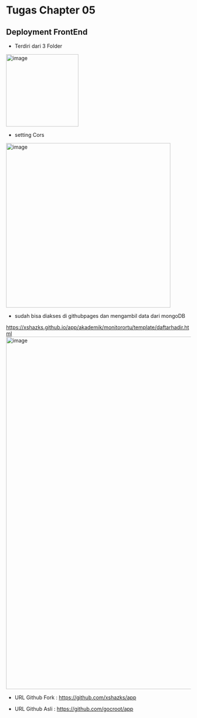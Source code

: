 # Tugas Chapter 05
## Deployment FrontEnd
- Terdiri dari 3 Folder
<img width="197" alt="image" src="https://user-images.githubusercontent.com/94661553/231518851-b025d0dd-3ffa-47fb-9c9d-47685c2c4ce5.png">

- setting Cors
<img width="448" alt="image" src="https://github.com/bukped/ws/assets/94661553/f46f3171-90a6-42df-87e7-62112e91aeb6">

- sudah bisa diakses di githubpages dan mengambil data dari mongoDB

https://xshazks.github.io/app/akademik/monitorortu/template/daftarhadir.html
<img width="960" alt="image" src="https://github.com/bukped/ws/assets/94661553/bf822840-78f5-497d-8265-19a025f7e011">

- URL Github Fork : https://github.com/xshazks/app

- URL Github Asli : https://github.com/gocroot/app
